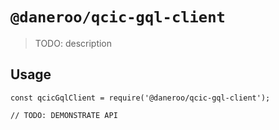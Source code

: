 # `@daneroo/qcic-gql-client`

> TODO: description

## Usage

```
const qcicGqlClient = require('@daneroo/qcic-gql-client');

// TODO: DEMONSTRATE API
```
